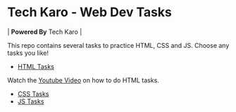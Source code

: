 # Tech Karo - Web Dev Tasks

| **Powered By** Tech Karo  |

This repo contains several tasks to practice HTML, CSS and JS. Choose any tasks you like!

* [HTML Tasks](html/)

Watch the [Youtube Video](https://https://youtu.be/bKzNhlM_E4A) on how to do HTML tasks.

* [CSS Tasks](css/)
* [JS Tasks](js/)